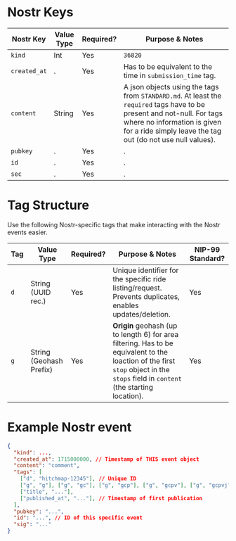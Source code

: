 # Nostr Keys

| Nostr Key           | Value Type             | Required? | Purpose & Notes                                           
|---------------|------------------------|-----------|------------------------------------------------------------|
| `kind`           | Int    | Yes  | `36820` |       
| `created_at`           | .    | Yes   | Has to be equivalent to the time in `submission_time` tag. |              
| `content`           | String   | Yes   | A json objects using the tags from `STANDARD.md`. At least the `required` tags have to be present and not-null. For tags where no information is given for a ride simply leave the tag out (do not use null values). |
| `pubkey`           | .    | Yes   | . |              
| `id`           | .    | Yes   | . |              
| `sec`           | .    | Yes   | . |              



# Tag Structure
Use the following Nostr-specific tags that make interacting with the Nostr events easier.

| Tag           | Value Type             | Required? | Purpose & Notes                                            | NIP-99 Standard? |
|---------------|------------------------|-----------|------------------------------------------------------------|-----------------|
| `d`           | String (UUID rec.)     | Yes   | Unique identifier for the specific ride listing/request. Prevents duplicates, enables updates/deletion. | Yes             |
| `g`           | String (Geohash Prefix)| Yes       | **Origin** geohash (up to length 6) for area filtering. Has to be equivalent to the loaction of the first `stop` object in the `stops` field in `content` (the starting location). | Yes             |

# Example Nostr event

```json
{
  "kind": ...,
  "created_at": 1715000000, // Timestamp of THIS event object
  "content": "comment",
  "tags": [
    ["d", "hitchmap-12345"], // Unique ID
    ["g", "g"], ["g", "gc"], ["g", "gcp"], ["g", "gcpv"], ["g", "gcpvj"], ["g", "gcpvj0"], // Origin geohash
    ["title", "..."],
    ["published_at", "..."], // Timestamp of first publication
  ],
  "pubkey": "...",
  "id": "...", // ID of this specific event
  "sig": "..."
}
```
